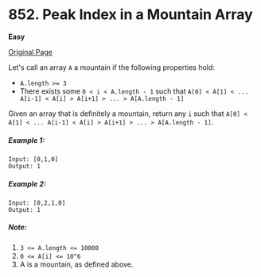 # 852. Peak Index in a Mountain Array

**Easy**

[Original Page](https://leetcode.com/problems/peak-index-in-a-mountain-array/)

Let's call an array `A` a mountain if the following properties hold:

* `A.length >= 3`
* There exists some `0 < i < A.length - 1` such that `A[0] < A[1] < ... A[i-1] < A[i] > A[i+1] > ... > A[A.length - 1]`

Given an array that is definitely a mountain, return any `i` such that `A[0] < A[1] < ... A[i-1] < A[i] > A[i+1] > ... > A[A.length - 1]`.
 
##### Example 1:
```
Input: [0,1,0]
Output: 1
```
##### Example 2:
```
Input: [0,2,1,0]
Output: 1
```
##### Note: 
1. `3 <= A.length <= 10000`
2. `0 <= A[i] <= 10^6`
3. A is a mountain, as defined above.